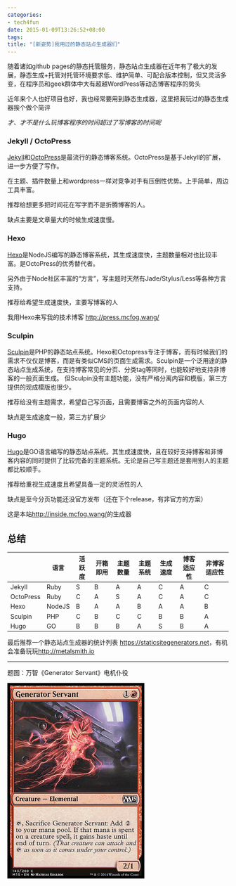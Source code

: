 ```yaml
---
categories:
- tech4fun
date: 2015-01-09T13:26:52+08:00
tags:
title: "[新姿势]我用过的静态站点生成器们"
---
```


随着诸如github pages的静态托管服务，静态站点生成器在近年有了极大的发展，静态生成+托管对托管环境要求低、维护简单、可配合版本控制，但又灵活多变，在程序员和geek群体中大有超越WordPress等动态博客程序的势头

近年来个人也好项目也好，我也经常要用到静态生成器，这里把我玩过的静态生成器挨个做个简评

_才、才不是什么玩博客程序的时间超过了写博客的时间呢_

<!--more-->

### Jekyll / OctoPress

[Jekyll](http://jekyllrb.com/)和[OctoPress](http://octopress.org/)是最流行的静态博客系统。OctoPress是基于Jekyll的扩展，进一步方便了写作。

在主题、插件数量上和wordpress一样对竞争对手有压倒性优势。上手简单，周边工具丰富。

推荐给想更多把时间花在写字而不是折腾博客的人。

缺点主要是文章量大的时候生成速度慢。

### Hexo

[Hexo](http://hexo.io/)是NodeJS编写的静态博客系统，其生成速度快，主题数量相对也比较丰富。是OctoPress的优秀替代者。

另外由于Node社区丰富的“方言”，写主题时天然有Jade/Stylus/Less等各种方言支持。

推荐给希望生成速度快，主要写博客的人

我用Hexo来写我的技术博客 <http://press.mcfog.wang/>


### Sculpin

[Sculpin](https://sculpin.io/)是PHP的静态站点系统。Hexo和Octopress专注于博客，而有时候我们的需求不仅仅是博客，而是有类似CMS的页面生成需求。Sculpin是一个泛用途的静态站点生成系统，在支持博客常见的分页、分类tag等同时，也能较好地支持非博客的一般页面生成。
但Sculpin没有主题功能，没有严格分离内容和模版，第三方提供的现成模版也很少。

推荐给没有主题需求，希望自己写页面，且需要博客之外的页面内容的人

缺点是生成速度一般，第三方扩展少


### Hugo

[Hugo](http://gohugo.io/)是GO语言编写的静态站点系统。其生成速度快，且在较好支持博客和非博客内容的同时提供了比较完备的主题系统。无论是自己写主题还是套用别人的主题都比较顺手。

推荐给重视生成速度且希望具备一定的灵活性的人

缺点是至今分页功能还没官方发布（还在下个release，有非官方的方案）

这是本站<http://inside.mcfog.wang/>的生成器

## 总结

|           	| 语言   	| 活跃度 	| 开箱即用 	| 主题数量 	| 主题系统 	| 生成速度 	| 博客适应性 	| 非博客适应性 	|
|-----------	|--------	|--------	|----------	|----------	|----------	|----------	|------------	|--------------	|
| Jekyll    	| Ruby   	| S      	| B        	| A        	| A        	| C        	| A          	| C            	|
| OctoPress 	| Ruby   	| C      	| A        	| S        	| A        	| C        	| A          	| C            	|
| Hexo      	| NodeJS 	| B      	| A        	| A        	| B        	| A        	| A          	| B            	|
| Sculpin   	| PHP    	| C      	| B        	| C        	| C        	| B        	| B          	| A            	|
| Hugo      	| GO     	| B      	| B        	| B        	| A        	| S        	| B          	| A            	|


最后推荐一个静态站点生成器的统计列表 <https://staticsitegenerators.net>，有机会准备玩玩<http://metalsmith.io>

----

题图：万智《Generator Servant》电机仆役

![](/img/2015-q1/m15-143.jpg)
